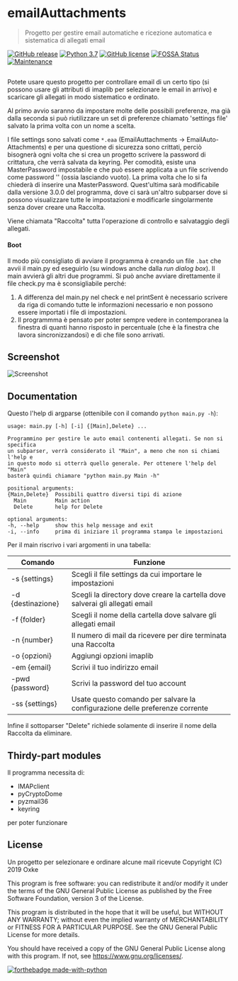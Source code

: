 # emailAuttachments
> Progetto per gestire email automatiche e ricezione automatica e sistematica 
di allegati email

[![GitHub release](https://img.shields.io/github/release/Oxke/emailAuttachments.svg)](https://GitHub.com/Oxke/emailAuttachments/releases/)
[![Python 3.7](https://img.shields.io/badge/python-3.7-blue.svg)](https://www.python.org/downloads/release/python-372/)
[![GitHub license](https://img.shields.io/github/license/Oxke/emailAuttachments.svg)](https://github.com/Oxke/emailAuttachments/blob/master/LICENSE)
[![FOSSA Status](https://app.fossa.io/api/projects/git%2Bgithub.com%2FOxke%2FemailAuttachments.svg?type=shield)](https://app.fossa.io/projects/git%2Bgithub.com%2FOxke%2FemailAuttachments?ref=badge_shield)
[![Maintenance](https://img.shields.io/badge/Maintained%3F-yes-green.svg)](https://GitHub.com/Oxke/emailAuttachments/graphs/commit-activity)

##
Potete usare questo progetto per controllare email di un certo tipo (si 
possono usare gli attributi di imaplib per selezionare le email in arrivo) e 
scaricare gli allegati in modo sistematico e ordinato.

Al primo avvio saranno da impostare molte delle possibili preferenze, ma già 
dalla seconda si può riutilizzare un set di preferenze chiamato 'settings 
file' salvato la prima volta con un nome a scelta.

I file settings sono salvati come `*.eaa` (EmailAuttachments -> 
EmailAuto-Attachments) e per una questione di sicurezza sono crittati, perciò
bisognerà ogni volta che si crea un progetto scrivere la password di 
crittatura, che verrà salvata da keyring. Per comodità, esiste una 
MasterPassword impostabile e che può essere applicata a un file scrivendo 
come password '' (ossia lasciando vuoto). La prima volta che lo si fa 
chiederà di inserire una MasterPassword. Quest'ultima sarà modificabile 
dalla versione 3.0.0 del programma, dove ci sarà un'altro subparser dove si 
possono visualizzare tutte le impostazioni e modificarle singolarmente senza
 dover creare una Raccolta.

Viene chiamata "Raccolta" tutta l'operazione di controllo e salvataggio degli 
allegati.
  
#### Boot
Il modo più consigliato di avviare il programma è creando un file `.bat` che
avvii il main.py ed eseguirlo (su windows anche dalla _run dialog box_). Il 
main avvierà gli altri due programmi. Si può anche avviare direttamente il 
file check.py ma è sconsigliabile perché:
1. A differenza del main.py nel check e nel printSent è necessario scrivere da 
riga di comando tutte le informazioni necessario e non possono essere 
importati i file di impostazioni.
2. Il programmma è pensato per poter sempre vedere in contemporanea la 
finestra di quanti hanno risposto in percentuale (che è la finestra che 
lavora sincronizzandosi) e di che file sono arrivati.

## Screenshot
![Screenshot](http://oxke.altervista.org/screenshots/Capture.PNG)

## Documentation
Questo l'help di argparse (ottenibile con il comando `python main.py -h`):
  ```
usage: main.py [-h] [-i] {[Main],Delete} ...

Programmino per gestire le auto email contenenti allegati. Se non si specifica
un subparser, verrà considerato il "Main", a meno che non si chiami l'help e
in questo modo si otterrà quello generale. Per ottenere l'help del "Main"
basterà quindi chiamare "python main.py Main -h"

positional arguments:
  {Main,Delete}  Possibili quattro diversi tipi di azione
    Main         Main action
    Delete       help for Delete

optional arguments:
  -h, --help     show this help message and exit
  -i, --info     prima di iniziare il programma stampa le impostazioni
```

Per il main riscrivo i vari argomenti in una tabella:

Comando | Funzione
------- | --------
-s {settings}| Scegli il file settings da cui importare le impostazioni
-d {destinazione}| Scegli la directory dove creare la cartella dove salverai gli allegati email
-f {folder}| Scegli il nome della cartella dove salvare gli allegati email
-n {number}| Il numero di mail da ricevere per dire terminata una Raccolta
-o {opzioni}| Aggiungi opzioni imaplib
-em {email}| Scrivi il tuo indirizzo email
-pwd {password}| Scrivi la password del tuo account
-ss {settings}| Usate questo comando per salvare la configurazione delle preferenze corrente

Infine il sottoparser "Delete" richiede solamente di inserire il nome della Raccolta da eliminare.

## Thirdy-part modules
Il programma necessita di:
* IMAPclient
* pyCryptoDome
* pyzmail36
* keyring

per poter funzionare

## License
Un progetto per selezionare e ordinare alcune mail ricevute
Copyright (C) 2019 Oxke

This program is free software: you can redistribute it and/or modify
it under the terms of the GNU General Public License as published by
the Free Software Foundation, version 3 of the License.

This program is distributed in the hope that it will be useful,
but WITHOUT ANY WARRANTY; without even the implied warranty of
MERCHANTABILITY or FITNESS FOR A PARTICULAR PURPOSE.  See the
GNU General Public License for more details.

You should have received a copy of the GNU General Public License
along with this program.  If not, see <https://www.gnu.org/licenses/>.

[![forthebadge made-with-python](http://ForTheBadge.com/images/badges/made-with-python.svg)](https://www.python.org/)
